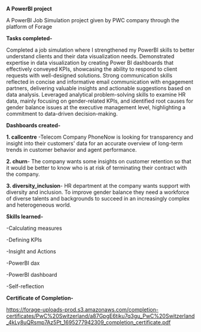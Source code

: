 **A PowerBI project**

A PowerBI Job Simulation project given by PWC company through the platform of Forage

**Tasks completed-**

Completed a job simulation where I strengthened my PowerBI skills to better understand clients and their data visualization needs.
Demonstrated expertise in data visualization by creating Power BI dashboards that effectively conveyed KPIs, showcasing the ability to respond to client requests with well-designed solutions.
Strong communication skills reflected in concise and informative email communication with engagement partners, delivering valuable insights and actionable suggestions based on data analysis.
Leveraged analytical problem-solving skills to examine HR data, mainly focusing on gender-related KPIs, and identified root causes for gender balance issues at the executive management level, highlighting a commitment to data-driven decision-making.

**Dashboards created-**

**1. callcentre** -Telecom Company PhoneNow is looking for transparency and insight into their customers' data for an accurate overview of long-term trends in customer behavior and agent performance. 

**2. churn**- The company wants some insights on customer retention so that it would be better to know who is at risk of terminating their contract with the company.

**3. diversity_inclusion**- HR department at the company wants support with diversity and inclusion. To improve gender balance they need a workforce of diverse talents and backgrounds to succeed in an increasingly complex and heterogeneous world. 

**Skills learned-**

-Calculating measures

-Defining KPIs

-Insight and Actions

-PowerBI dax

-PowerBI dashboard

-Self-reflection

**Certificate of Completion-**

[https://forage-uploads-prod.s3.amazonaws.com/completion-certificates/PwC%20Switzerland/a87GpgE6tiku7q3gu_PwC%20Switzerland_4kLy8uQRsmp7Az5Pt_1695277942309_completion_certificate.pdf
](url)
